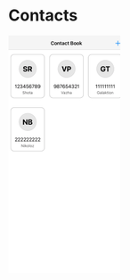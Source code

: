# Contacts

![alt text](https://github.com/dkoka17/Contacts/blob/main/Screenshot%20from%202021-04-06%2022-34-06.png)
